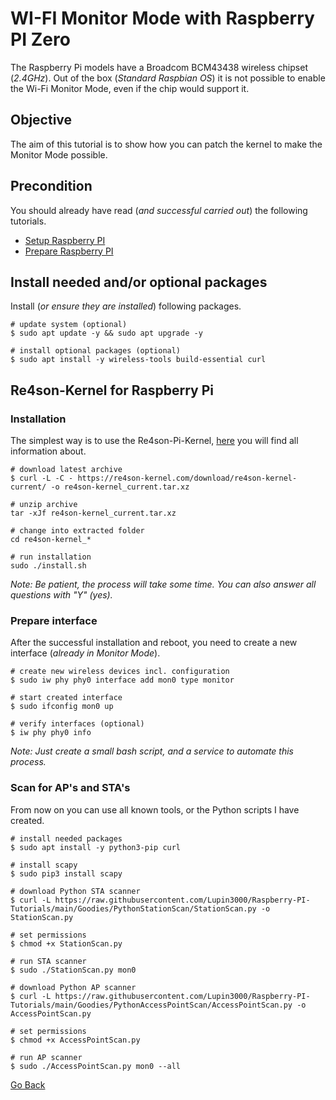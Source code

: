 # WI-FI Monitor Mode with Raspberry PI Zero

The Raspberry Pi models have a Broadcom BCM43438 wireless chipset (_2.4GHz_). Out of the box (_Standard Raspbian OS_) it is not possible to enable the Wi-Fi Monitor Mode, even if the chip would support it.

## Objective

The aim of this tutorial is to show how you can patch the kernel to make the Monitor Mode possible.

## Precondition

You should already have read (_and successful carried out_) the following tutorials.

- [Setup Raspberry PI](../Setup)
- [Prepare Raspberry PI](../Preparation)

## Install needed and/or optional packages

Install (_or ensure they are installed_) following packages.

```shell
# update system (optional)
$ sudo apt update -y && sudo apt upgrade -y

# install optional packages (optional)
$ sudo apt install -y wireless-tools build-essential curl
```

## Re4son-Kernel for Raspberry Pi

### Installation

The simplest way is to use the Re4son-Pi-Kernel, [here](https://re4son-kernel.com/re4son-pi-kernel/) you will find all information about.

```shell
# download latest archive
$ curl -L -C - https://re4son-kernel.com/download/re4son-kernel-current/ -o re4son-kernel_current.tar.xz

# unzip archive
tar -xJf re4son-kernel_current.tar.xz

# change into extracted folder
cd re4son-kernel_*

# run installation
sudo ./install.sh
```

_Note: Be patient, the process will take some time. You can also answer all questions with "Y" (yes)._

### Prepare interface

After the successful installation and reboot, you need to create a new interface (_already in Monitor Mode_).

```shell
# create new wireless devices incl. configuration
$ sudo iw phy phy0 interface add mon0 type monitor

# start created interface
$ sudo ifconfig mon0 up

# verify interfaces (optional)
$ iw phy phy0 info
```

_Note: Just create a small bash script, and a service to automate this process._

### Scan for AP's and STA's

From now on you can use all known tools, or the Python scripts I have created.

```shell
# install needed packages
$ sudo apt install -y python3-pip curl

# install scapy
$ sudo pip3 install scapy

# download Python STA scanner
$ curl -L https://raw.githubusercontent.com/Lupin3000/Raspberry-PI-Tutorials/main/Goodies/PythonStationScan/StationScan.py -o StationScan.py

# set permissions
$ chmod +x StationScan.py

# run STA scanner
$ sudo ./StationScan.py mon0

# download Python AP scanner
$ curl -L https://raw.githubusercontent.com/Lupin3000/Raspberry-PI-Tutorials/main/Goodies/PythonAccessPointScan/AccessPointScan.py -o AccessPointScan.py

# set permissions
$ chmod +x AccessPointScan.py

# run AP scanner
$ sudo ./AccessPointScan.py mon0 --all
```

[Go Back](../readme.md)
